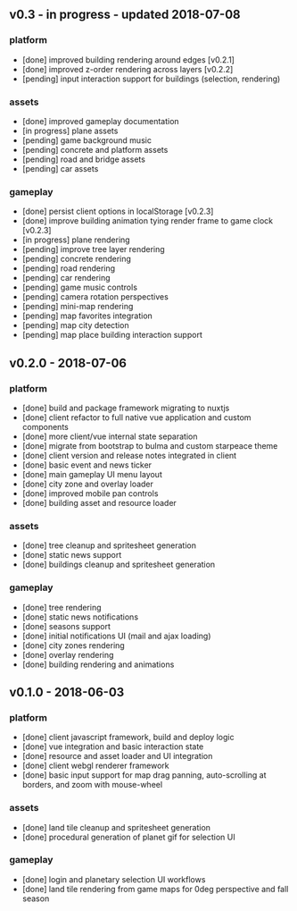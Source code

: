 
## v0.3 - in progress - updated 2018-07-08
### platform
* [done] improved building rendering around edges [v0.2.1]
* [done] improved z-order rendering across layers [v0.2.2]
* [pending] input interaction support for buildings (selection, rendering)

### assets
* [done] improved gameplay documentation
* [in progress] plane assets
* [pending] game background music
* [pending] concrete and platform assets
* [pending] road and bridge assets
* [pending] car assets

### gameplay
* [done] persist client options in localStorage [v0.2.3]
* [done] improve building animation tying render frame to game clock [v0.2.3]
* [in progress] plane rendering
* [pending] improve tree layer rendering
* [pending] concrete rendering
* [pending] road rendering
* [pending] car rendering
* [pending] game music controls
* [pending] camera rotation perspectives
* [pending] mini-map rendering
* [pending] map favorites integration
* [pending] map city detection
* [pending] map place building interaction support

## v0.2.0 - 2018-07-06
### platform
* [done] build and package framework migrating to nuxtjs
* [done] client refactor to full native vue application and custom components
* [done] more client/vue internal state separation
* [done] migrate from bootstrap to bulma and custom starpeace theme
* [done] client version and release notes integrated in client
* [done] basic event and news ticker
* [done] main gameplay UI menu layout
* [done] city zone and overlay loader
* [done] improved mobile pan controls
* [done] building asset and resource loader

### assets
* [done] tree cleanup and spritesheet generation
* [done] static news support
* [done] buildings cleanup and spritesheet generation

### gameplay
* [done] tree rendering
* [done] static news notifications
* [done] seasons support
* [done] initial notifications UI (mail and ajax loading)
* [done] city zones rendering
* [done] overlay rendering
* [done] building rendering and animations

## v0.1.0 - 2018-06-03
### platform
* [done] client javascript framework, build and deploy logic
* [done] vue integration and basic interaction state
* [done] resource and asset loader and UI integration
* [done] client webgl renderer framework
* [done] basic input support for map drag panning, auto-scrolling at borders, and zoom with mouse-wheel

### assets
* [done] land tile cleanup and spritesheet generation
* [done] procedural generation of planet gif for selection UI

### gameplay
* [done] login and planetary selection UI workflows
* [done] land tile rendering from game maps for 0deg perspective and fall season
